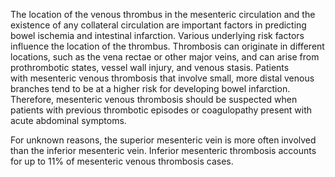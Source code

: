 The location of the venous thrombus in the mesenteric circulation and the existence of any collateral circulation are important factors in predicting bowel ischemia and intestinal infarction. Various underlying risk factors influence the location of the thrombus. Thrombosis can originate in different locations, such as the vena rectae or other major veins, and can arise from prothrombotic states, vessel wall injury, and venous stasis. Patients with mesenteric venous thrombosis that involve small, more distal venous branches tend to be at a higher risk for developing bowel infarction. Therefore, mesenteric venous thrombosis should be suspected when patients with previous thrombotic episodes or coagulopathy present with acute abdominal symptoms.

For unknown reasons, the superior mesenteric vein is more often involved than the inferior mesenteric vein. Inferior mesenteric thrombosis accounts for up to 11% of mesenteric venous thrombosis cases.